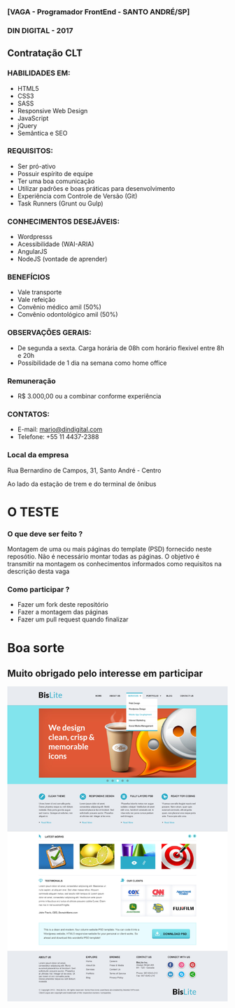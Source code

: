 ### [VAGA - Programador FrontEnd - SANTO ANDRÉ/SP]

### DIN DIGITAL - 2017
## Contratação CLT

### HABILIDADES EM:

- HTML5
- CSS3
- SASS
- Responsive Web Design
- JavaScript
- jQuery
- Semântica e SEO

### REQUISITOS:

- Ser pró-ativo
- Possuir espírito de equipe
- Ter uma boa comunicação
- Utilizar padrões e boas práticas para desenvolvimento
- Experiência com Controle de Versão (Git)
- Task Runners (Grunt ou Gulp)

### CONHECIMENTOS DESEJÁVEIS:

- Wordpresss
- Acessibilidade (WAI-ARIA)
- AngularJS
- NodeJS (vontade de aprender)

### BENEFÍCIOS

- Vale transporte
- Vale refeição
- Convênio médico amil (50%)
- Convênio odontológico amil (50%)

### OBSERVAÇÕES GERAIS:

- De segunda a sexta. Carga horária de 08h com horário flexivel entre 8h e 20h
- Possibilidade de 1 dia na semana como home office

### Remuneração
- R$ 3.000,00 ou a combinar conforme experiência

### CONTATOS:

- E-mail: mario@dindigital.com
- Telefone: +55 11 4437-2388

### Local da empresa
Rua Bernardino de Campos, 31, Santo André - Centro

Ao lado da estação de trem e do terminal de ônibus

# O TESTE
### O que deve ser feito ?
Montagem de uma ou mais páginas do template (PSD) fornecido neste reposótio.
Não é necessário montar todas as páginas. O objetivo é transmitir na montagem os conhecimentos informados como requisitos na descrição desta vaga

### Como participar ?
- Fazer um fork deste repositório
- Fazer a montagem das páginas
- Fazer um pull request quando finalizar

# Boa sorte
## Muito obrigado pelo interesse em participar

![Home](https://raw.githubusercontent.com/dindigital/teste-frontend-2017/master/layouts/business-website-home-psd-template.jpg)
